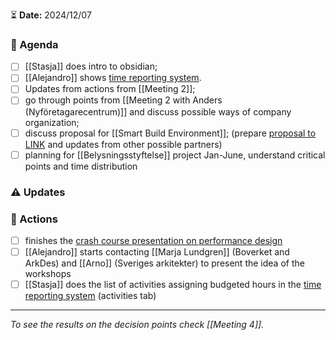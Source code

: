 ⏳ **Date:** 2024/12/07

### 📃 Agenda

- [ ] [[Stasja]] does intro to obsidian;
- [ ] [[Alejandro]] shows [time reporting system](https://docs.google.com/spreadsheets/d/1acTvHOKD0QCCJYG0vyyUjruoZdrIs8IaxwaCIHO0d6s/edit?usp=sharing).
- [ ] Updates from actions from [[Meeting 2]];
- [ ] go through points from [[Meeting 2 with Anders (Nyföretagarecentrum)]] and discuss possible ways of company organization;
- [ ] discuss proposal for [[Smart Build Environment]]; (prepare [proposal to LINK](https://docs.google.com/spreadsheets/d/1bDdcWYPaniEzn-YdRcHmkYpZmLFw5OceWMGFG2Ec0dg/edit?usp=drive_link) and updates from other possible partners)
- [ ] planning for [[Belysningsstyftelse]] project Jan-June, understand critical points and time distribution

### ⚠️ Updates

### 🚀 Actions
- [ ] finishes the [crash course presentation on performance design](https://docs.google.com/presentation/d/10kDiuaBg9PXxkLYuyn7pi64yDn2dp6OcsFPlELe04hU/edit?usp=sharing)
- [ ] [[Alejandro]]  starts contacting [[Marja Lundgren]] (Boverket and ArkDes) and [[Arno]] (Sveriges arkitekter) to present the idea of the workshops
- [ ] [[Stasja]] does the list of activities assigning budgeted hours in the [time reporting system](https://docs.google.com/spreadsheets/d/1acTvHOKD0QCCJYG0vyyUjruoZdrIs8IaxwaCIHO0d6s/edit?usp=sharing) (activities tab)

---

_To see the results on the decision points check [[Meeting 4]]._
